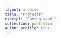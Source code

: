 ```yaml
---
layout: archive
title: "Projects"
excerpt: "Coming soon!"
collection: portfolio
author_profile: true
---
```

